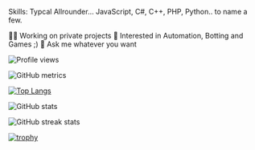 Skills: Typcal Allrounder... JavaScript, C#, C++, PHP, Python.. to name a few. 

👨‍💻 Working on private projects
🧠 Interested in Automation, Botting and Games ;) 
💬 Ask me whatever you want

![Profile views](https://gpvc.arturio.dev/iKasu2k)  

![GitHub metrics](https://metrics.lecoq.io/iKasu2k) 

[![Top Langs](https://github-readme-stats.vercel.app/api/top-langs/?username=iKasu2k)](https://github.com/anuraghazra/github-readme-stats)

![GitHub stats](https://github-readme-stats.vercel.app/api?username=iKasu2k&show_icons=true)  

![GitHub streak stats](https://github-readme-streak-stats.herokuapp.com/?user=iKasu2k)  

[![trophy](https://github-profile-trophy.vercel.app/?username=iKasu2k)](https://github.com/ryo-ma/github-profile-trophy)

